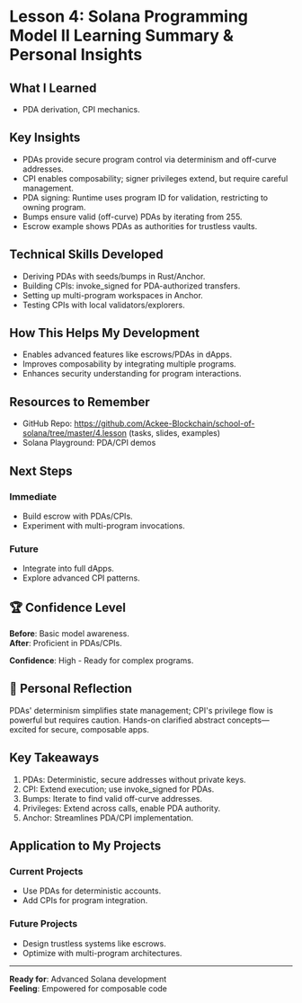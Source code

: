# Lesson 4: Solana Programming Model II Learning Summary & Personal Insights

## What I Learned
- PDA derivation, CPI mechanics.

## Key Insights
- PDAs provide secure program control via determinism and off-curve addresses.
- CPI enables composability; signer privileges extend, but require careful management.
- PDA signing: Runtime uses program ID for validation, restricting to owning program.
- Bumps ensure valid (off-curve) PDAs by iterating from 255.
- Escrow example shows PDAs as authorities for trustless vaults.

## Technical Skills Developed
- Deriving PDAs with seeds/bumps in Rust/Anchor.
- Building CPIs: invoke_signed for PDA-authorized transfers.
- Setting up multi-program workspaces in Anchor.
- Testing CPIs with local validators/explorers.

## How This Helps My Development
- Enables advanced features like escrows/PDAs in dApps.
- Improves composability by integrating multiple programs.
- Enhances security understanding for program interactions.

## Resources to Remember
- GitHub Repo: https://github.com/Ackee-Blockchain/school-of-solana/tree/master/4.lesson (tasks, slides, examples)
- Solana Playground: PDA/CPI demos

## Next Steps
### **Immediate**
- Build escrow with PDAs/CPIs.
- Experiment with multi-program invocations.

### **Future**
- Integrate into full dApps.
- Explore advanced CPI patterns.

## 🏆 Confidence Level
**Before**: Basic model awareness.  
**After**: Proficient in PDAs/CPIs.

**Confidence**: High - Ready for complex programs.

## 💭 Personal Reflection
PDAs' determinism simplifies state management; CPI's privilege flow is powerful but requires caution. Hands-on clarified abstract concepts—excited for secure, composable apps.

## Key Takeaways
1. PDAs: Deterministic, secure addresses without private keys.
2. CPI: Extend execution; use invoke_signed for PDAs.
3. Bumps: Iterate to find valid off-curve addresses.
4. Privileges: Extend across calls, enable PDA authority.
5. Anchor: Streamlines PDA/CPI implementation.

## Application to My Projects
### **Current Projects**
- Use PDAs for deterministic accounts.
- Add CPIs for program integration.

### **Future Projects**
- Design trustless systems like escrows.
- Optimize with multi-program architectures.

---
**Ready for**: Advanced Solana development  
**Feeling**: Empowered for composable code
